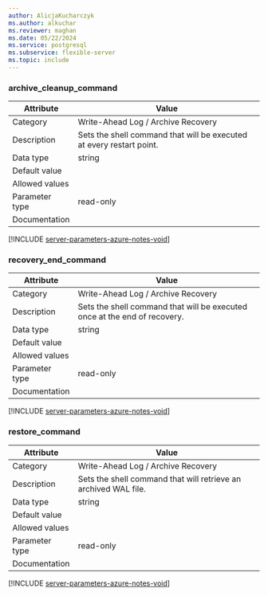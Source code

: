 ```yaml
---
author: AlicjaKucharczyk
ms.author: alkuchar
ms.reviewer: maghan
ms.date: 05/22/2024
ms.service: postgresql
ms.subservice: flexible-server
ms.topic: include
---
```

### archive_cleanup_command

| Attribute      | Value                                                      |
|----------------|------------------------------------------------------------|
| Category       | Write-Ahead Log / Archive Recovery |
| Description    | Sets the shell command that will be executed at every restart point.      |
| Data type      | string    |
| Default value  |               |
| Allowed values |                |
| Parameter type | read-only      |
| Documentation  |               |


[!INCLUDE [server-parameters-azure-notes-void](./server-parameters-azure-notes-void.md)]



### recovery_end_command

| Attribute      | Value                                                      |
|----------------|------------------------------------------------------------|
| Category       | Write-Ahead Log / Archive Recovery |
| Description    | Sets the shell command that will be executed once at the end of recovery. |
| Data type      | string    |
| Default value  |               |
| Allowed values |                |
| Parameter type | read-only      |
| Documentation  |               |


[!INCLUDE [server-parameters-azure-notes-void](./server-parameters-azure-notes-void.md)]



### restore_command

| Attribute      | Value                                                      |
|----------------|------------------------------------------------------------|
| Category       | Write-Ahead Log / Archive Recovery |
| Description    | Sets the shell command that will retrieve an archived WAL file.           |
| Data type      | string    |
| Default value  |               |
| Allowed values |                |
| Parameter type | read-only      |
| Documentation  |               |


[!INCLUDE [server-parameters-azure-notes-void](./server-parameters-azure-notes-void.md)]



